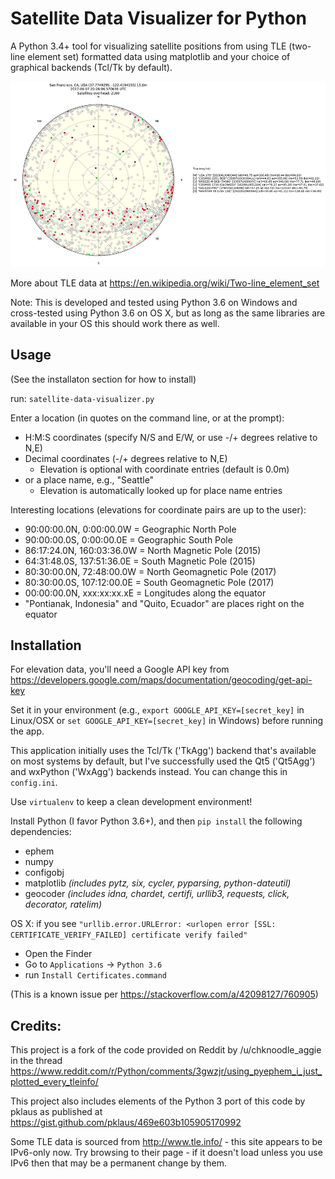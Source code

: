 # Satellite Data Visualizer for Python

A Python 3.4+ tool for visualizing satellite positions from using TLE (two-line element set) formatted data using matplotlib and your choice of graphical backends (Tcl/Tk by default).

![Sample screenshot](/docs/screenshot.jpg?raw=true)

More about TLE data at https://en.wikipedia.org/wiki/Two-line_element_set

Note: This is developed and tested using Python 3.6 on Windows and cross-tested using Python 3.6 on OS X, but as long as the same libraries are available in your OS this should work there as well.

## Usage

(See the installaton section for how to install)

run: `satellite-data-visualizer.py`

Enter a location (in quotes on the command line, or at the prompt):
  - H:M:S coordinates (specify N/S and E/W, or use -/+ degrees relative to N,E)
  - Decimal coordinates (-/+ degrees relative to N,E)
    - Elevation is optional with coordinate entries (default is 0.0m)
  - or a place name, e.g., "Seattle"
    - Elevation is automatically looked up for place name entries

Interesting locations (elevations for coordinate pairs are up to the user):
  - 90:00:00.0N,   0:00:00.0W = Geographic North Pole
  - 90:00:00.0S,   0:00:00.0E = Geographic South Pole
  - 86:17:24.0N, 160:03:36.0W = North Magnetic Pole (2015)
  - 64:31:48.0S, 137:51:36.0E = South Magnetic Pole (2015)
  - 80:30:00.0N,  72:48:00.0W = North Geomagnetic Pole (2017)
  - 80:30:00.0S, 107:12:00.0E = South Geomagnetic Pole (2017)
  - 00:00:00.0N, xxx:xx:xx.xE = Longitudes along the equator
  - "Pontianak, Indonesia" and "Quito, Ecuador" are places right on the equator

## Installation

For elevation data, you'll need a Google API key from https://developers.google.com/maps/documentation/geocoding/get-api-key

Set it in your environment (e.g., `export GOOGLE_API_KEY=[secret_key]` in Linux/OSX or `set GOOGLE_API_KEY=[secret_key]` in Windows) before running the app.

This application initially uses the Tcl/Tk ('TkAgg') backend that's available on most systems by default, but I've successfully used the Qt5 ('Qt5Agg') and wxPython ('WxAgg') backends instead. You can change this in `config.ini`.

Use `virtualenv` to keep a clean development environment!

Install Python (I favor Python 3.6+), and then `pip install` the following dependencies:
  - ephem
  - numpy
  - configobj
  - matplotlib *(includes pytz, six, cycler, pyparsing, python-dateutil)*
  - geocoder *(includes idna, chardet, certifi, urllib3, requests, click, decorator, ratelim)*

OS X: if you see `"urllib.error.URLError: <urlopen error [SSL: CERTIFICATE_VERIFY_FAILED] certificate verify failed"`

  - Open the Finder
  - Go to `Applications` -> `Python 3.6`
  - run `Install Certificates.command`
  
(This is a known issue per https://stackoverflow.com/a/42098127/760905)

## Credits:

This project is a fork of the code provided on Reddit by /u/chknoodle_aggie in the thread https://www.reddit.com/r/Python/comments/3gwzjr/using_pyephem_i_just_plotted_every_tleinfo/

This project also includes elements of the Python 3 port of this code by pklaus as published at https://gist.github.com/pklaus/469e603b105905170992

Some TLE data is sourced from http://www.tle.info/ - this site appears to be IPv6-only now. Try browsing to their page - if it doesn't load unless you use IPv6 then that may be a permanent change by them.
